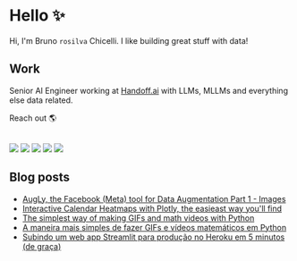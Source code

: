 # Hello ✨

Hi, I'm Bruno `rosilva` Chicelli. I like building great stuff with data!

## Work
Senior AI Engineer working at [Handoff.ai](https://handoff.ai/) with LLMs, MLLMs and everything else data related.

Reach out 🌎<br><br>

<div> 
  <a href="https://github.com/brunorosilva/CV-BRS/blob/main/Bruno_Rodrigues_CV.pdf" target="_blank"><img src="https://img.shields.io/badge/Resume-555?style=for-the-badge&logo=buy-me-a-coffee&logoColor=white" target="_blank"></a>
  <a href="https://brunorosilva.github.io/" target="_blank">
    <img src="https://img.shields.io/badge/-Portfolio-%23E4405F?style=for-the-badge&logo=react&logoColor=white" target="_blank"></a>
 	<a href="https://medium.com/@brunorosilva" target="_blank"><img src="https://img.shields.io/badge/Medium-000?style=for-the-badge&logo=medium&logoColor=white" target="_blank"></a>
  <a href="https://www.linkedin.com/in/brunorosilva" target="_blank"><img src="https://img.shields.io/badge/-LinkedIn-%230077B5?style=for-the-badge&logo=linkedin&logoColor=white" target="_blank"></a> 
  <a href="https://todoistanalytics.streamlit.app/" target="_blank"><img src="https://img.shields.io/badge/-Streamlit-333?style=for-the-badge&logo=streamlit&logoColor=red" target="_blank"></a> 
</div>

## Blog posts
<!-- BLOG-POST-LIST:START -->
- [AugLy, the Facebook &lpar;Meta&rpar; tool for Data Augmentation Part 1 - Images](https://brunorosilva.medium.com/augly-the-facebook-meta-tool-for-data-augmentation-part-1-images-bbf94bf80df6?source=rss-9c9a68883d13------2)
- [Interactive Calendar Heatmaps with Plotly, the easieast way you&#39;ll find](https://python.plainenglish.io/interactive-calendar-heatmaps-with-plotly-the-easieast-way-youll-find-5fc322125db7?source=rss-9c9a68883d13------2)
- [The simplest way of making GIFs and math videos with Python](https://medium.com/data-science/the-simplest-way-of-making-gifs-and-math-videos-with-python-aec41da74c6e?source=rss-9c9a68883d13------2)
- [A maneira mais simples de fazer GIFs e vídeos matemáticos em Python](https://brunorosilva.medium.com/a-maneira-mais-simples-de-fazer-gifs-e-v%C3%ADdeos-matem%C3%A1ticos-em-python-86612adbfc9?source=rss-9c9a68883d13------2)
- [Subindo um web app Streamlit para produção no Heroku em 5 minutos &lpar;de graça&rpar;](https://brunorosilva.medium.com/subindo-um-web-app-streamlit-para-produ%C3%A7%C3%A3o-no-heroku-em-5-minutos-de-gra%C3%A7a-1c03996da268?source=rss-9c9a68883d13------2)
<!-- BLOG-POST-LIST:END -->
